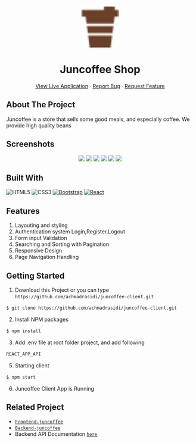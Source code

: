 <p align="center">
  <img src="static/assets/img/coffee 1.png" width=100 alt="logo-icon" />
  <h1 align='center'>Juncoffee Shop</h1>
</p>
  <p align="center">
    <a href="https://juncoffee.netlify.app/">View Live Application</a>
    ·
    <a href="https://github.com/achmadrasidi/juncoffee/issues">Report Bug</a>
    ·
    <a href="https://github.com/achmadrasidi/juncoffee/pulls">Request Feature</a>
  </p>

## About The Project

Juncoffee is a store that sells some good meals, and especially coffee. We provide high quality beans

## Screenshots

<p align="center" display='flex'>
   <div align="center">
   <image src='static/assets/img/home 1.PNG' width=48%/>
  <image src='static/assets/img/home 2.PNG' width=49%/>
    <image src='static\assets\img\screencapture-juncoffee-netlify-app-product-html-2022-05-24-03_05_01.png' width=45%/>
    <image src='static\assets\img\screencapture-juncoffee-netlify-app-profile-html-2022-05-24-03_06_17.png' width=51%/>
    <image src='static\assets\img\screencapture-juncoffee-netlify-app-login-html-2022-05-24-03_07_31.png' width=50%/>
    <image src='static\assets\img\screencapture-juncoffee-netlify-app-register-html-2022-05-24-03_10_01.png' width=46%/>
  </div>
</p>

## Built With

![HTML5](https://img.shields.io/badge/html5-%23E34F26.svg?style=for-the-badge&logo=html5&logoColor=white)
![CSS3](https://img.shields.io/badge/css3-%231572B6.svg?style=for-the-badge&logo=css3&logoColor=white)
[![Bootstrap](https://img.shields.io/badge/bootstrap-%23563D7C.svg?style=for-the-badge&logo=bootstrap&logoColor=white)](https://getbootstrap.com/)
[![React](https://img.shields.io/badge/react-%2320232a.svg?style=for-the-badge&logo=react&logoColor=%2361DAFB)](https://reactjs.org/)

## Features

1. Layouting and styling
2. Authentication system Login,Register,Logout
3. Form input Validation
4. Searching and Sorting with Pagination
5. Responsive Design
6. Page Navigation Handling

## Getting Started

1. Download this Project or you can type `https://github.com/achmadrasidi/juncoffee-client.git`

```sh
$ git clone https://github.com/achmadrasidi/juncoffee-client.git
```

2. Install NPM packages

```sh
$ npm install
```

3. Add .env file at root folder project, and add following

```sh
REACT_APP_API
```

5. Starting client

```sh
$ npm start
```

6. Juncoffee Client App is Running

## Related Project

- [`Frontend-juncoffee`](https://github.com/achmadrasidi/juncoffee-client)
- [`Backend-juncoffee`](https://github.com/achmadrasidi/juncoffee-server)
- Backend API Documentation [`here`](https://documenter.getpostman.com/view/20709109/UyrDEbj2)

